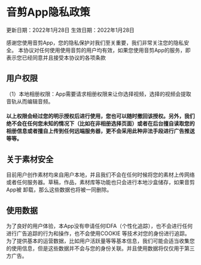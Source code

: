 # 音剪App隐私政策

更新日期：2022年1月28日
生效日期：2022年1月28日

感谢您使用音剪App，您的隐私保护对我们至关重要，我们非常关注您的隐私安全。
本协议对任何使用使用音剪的用户均有效，如果您使用音剪App的服务，即表示您已经同意并且接受本协议的各项条款

## 用户权限
（1）本地相册权限：App需要请求相册权限来让你选择视频，选择的视频会提取音轨从而编辑音频。

#### 以上权限会经过您的明示授权后进行使用，您也可以随时撤回该授权。另外，我们绝不会在任何您未知的情况下（比如在非相册选择页面）或者在后台擅自读取您的相册信息或者擅自上传到任何远端服务器，更不会采用此种非法手段进行广告推送等等。

## 关于素材安全
目前用户创作素材均来自用户本地，并且我们不会在任何时候将您的素材上传网络或者任何服务器。草稿，作品，素材库等功能也只会进行本地沙盒储存，如果音剪App被
卸载，那么这些数据也将被一同删除。

## 使用数据
为了良好的用户体验，本App没有申请任何IDFA（个性化追踪），也不会进行任何进行广告追踪的行为和操作，也不会使用COOKIE
等技术对您的身份进行追踪。为了提供基本的运营数据，比如用户活跃量等等基本信息，我们可能会适当收集您的使用信息，但是这些数据并不会与您的身份关联。并且使用数据将仅仅用于第三方广告。





